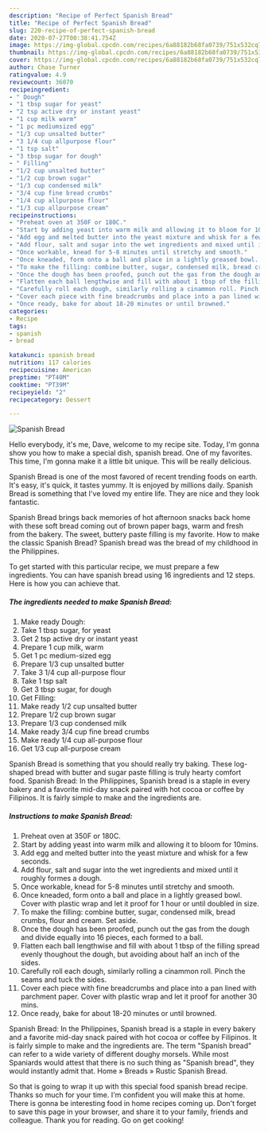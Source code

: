 ```yaml
---
description: "Recipe of Perfect Spanish Bread"
title: "Recipe of Perfect Spanish Bread"
slug: 220-recipe-of-perfect-spanish-bread
date: 2020-07-27T00:38:41.754Z
image: https://img-global.cpcdn.com/recipes/6a88182b68fa0739/751x532cq70/spanish-bread-recipe-main-photo.jpg
thumbnail: https://img-global.cpcdn.com/recipes/6a88182b68fa0739/751x532cq70/spanish-bread-recipe-main-photo.jpg
cover: https://img-global.cpcdn.com/recipes/6a88182b68fa0739/751x532cq70/spanish-bread-recipe-main-photo.jpg
author: Chase Turner
ratingvalue: 4.9
reviewcount: 36070
recipeingredient:
- " Dough"
- "1 tbsp sugar for yeast"
- "2 tsp active dry or instant yeast"
- "1 cup milk warm"
- "1 pc mediumsized egg"
- "1/3 cup unsalted butter"
- "3 1/4 cup allpurpose flour"
- "1 tsp salt"
- "3 tbsp sugar for dough"
- " Filling"
- "1/2 cup unsalted butter"
- "1/2 cup brown sugar"
- "1/3 cup condensed milk"
- "3/4 cup fine bread crumbs"
- "1/4 cup allpurpose flour"
- "1/3 cup allpurpose cream"
recipeinstructions:
- "Preheat oven at 350F or 180C."
- "Start by adding yeast into warm milk and allowing it to bloom for 10mins."
- "Add egg and melted butter into the yeast mixture and whisk for a few seconds."
- "Add flour, salt and sugar into the wet ingredients and mixed until it roughly formes a dough."
- "Once workable, knead for 5-8 minutes until stretchy and smooth."
- "Once kneaded, form onto a ball and place in a lightly greased bowl. Cover with plastic wrap and let it proof for 1 hour or until doubled in size."
- "To make the filling: combine butter, sugar, condensed milk, bread crumbs, flour and cream. Set aside."
- "Once the dough has been proofed, punch out the gas from the dough and divide equally into 16 pieces, each formed to a ball."
- "Flatten each ball lengthwise and fill with about 1 tbsp of the filling spread evenly thoughout the dough, but avoiding about half an inch of the sides."
- "Carefully roll each dough, similarly rolling a cinammon roll. Pinch the seams and tuck the sides."
- "Cover each piece with fine breadcrumbs and place into a pan lined with parchment paper. Cover with plastic wrap and let it proof for another 30 mins."
- "Once ready, bake for about 18-20 minutes or until browned."
categories:
- Recipe
tags:
- spanish
- bread

katakunci: spanish bread 
nutrition: 117 calories
recipecuisine: American
preptime: "PT40M"
cooktime: "PT39M"
recipeyield: "2"
recipecategory: Dessert

---
```



![Spanish Bread](https://img-global.cpcdn.com/recipes/6a88182b68fa0739/751x532cq70/spanish-bread-recipe-main-photo.jpg)

Hello everybody, it's me, Dave, welcome to my recipe site. Today, I'm gonna show you how to make a special dish, spanish bread. One of my favorites. This time, I'm gonna make it a little bit unique. This will be really delicious.

Spanish Bread is one of the most favored of recent trending foods on earth. It's easy, it's quick, it tastes yummy. It is enjoyed by millions daily. Spanish Bread is something that I've loved my entire life. They are nice and they look fantastic.

Spanish Bread brings back memories of hot afternoon snacks back home with these soft bread coming out of brown paper bags, warm and fresh from the bakery. The sweet, buttery paste filling is my favorite. How to make the classic Spanish Bread? Spanish bread was the bread of my childhood in the Philippines.


To get started with this particular recipe, we must prepare a few ingredients. You can have spanish bread using 16 ingredients and 12 steps. Here is how you can achieve that.

<!--inarticleads1-->

##### The ingredients needed to make Spanish Bread:

1. Make ready  Dough:
1. Take 1 tbsp sugar, for yeast
1. Get 2 tsp active dry or instant yeast
1. Prepare 1 cup milk, warm
1. Get 1 pc medium-sized egg
1. Prepare 1/3 cup unsalted butter
1. Take 3 1/4 cup all-purpose flour
1. Take 1 tsp salt
1. Get 3 tbsp sugar, for dough
1. Get  Filling:
1. Make ready 1/2 cup unsalted butter
1. Prepare 1/2 cup brown sugar
1. Prepare 1/3 cup condensed milk
1. Make ready 3/4 cup fine bread crumbs
1. Make ready 1/4 cup all-purpose flour
1. Get 1/3 cup all-purpose cream


Spanish Bread is something that you should really try baking. These log-shaped bread with butter and sugar paste filling is truly hearty comfort food. Spanish Bread: In the Philippines, Spanish bread is a staple in every bakery and a favorite mid-day snack paired with hot cocoa or coffee by Filipinos. It is fairly simple to make and the ingredients are. 

<!--inarticleads2-->

##### Instructions to make Spanish Bread:

1. Preheat oven at 350F or 180C.
1. Start by adding yeast into warm milk and allowing it to bloom for 10mins.
1. Add egg and melted butter into the yeast mixture and whisk for a few seconds.
1. Add flour, salt and sugar into the wet ingredients and mixed until it roughly formes a dough.
1. Once workable, knead for 5-8 minutes until stretchy and smooth.
1. Once kneaded, form onto a ball and place in a lightly greased bowl. Cover with plastic wrap and let it proof for 1 hour or until doubled in size.
1. To make the filling: combine butter, sugar, condensed milk, bread crumbs, flour and cream. Set aside.
1. Once the dough has been proofed, punch out the gas from the dough and divide equally into 16 pieces, each formed to a ball.
1. Flatten each ball lengthwise and fill with about 1 tbsp of the filling spread evenly thoughout the dough, but avoiding about half an inch of the sides.
1. Carefully roll each dough, similarly rolling a cinammon roll. Pinch the seams and tuck the sides.
1. Cover each piece with fine breadcrumbs and place into a pan lined with parchment paper. Cover with plastic wrap and let it proof for another 30 mins.
1. Once ready, bake for about 18-20 minutes or until browned.


Spanish Bread: In the Philippines, Spanish bread is a staple in every bakery and a favorite mid-day snack paired with hot cocoa or coffee by Filipinos. It is fairly simple to make and the ingredients are. The term &#34;Spanish bread&#34; can refer to a wide variety of different doughy morsels. While most Spaniards would attest that there is no such thing as &#34;Spanish bread&#34;, they would instantly admit that. Home » Breads » Rustic Spanish Bread. 

So that is going to wrap it up with this special food spanish bread recipe. Thanks so much for your time. I'm confident you will make this at home. There is gonna be interesting food in home recipes coming up. Don't forget to save this page in your browser, and share it to your family, friends and colleague. Thank you for reading. Go on get cooking!
